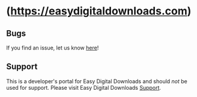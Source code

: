 # (https://easydigitaldownloads.com) #

## Bugs ##
If you find an issue, let us know [here](https://github.com/easydigitaldownloads/edd-custom-deliverables/issues?state=open)!

## Support ##
This is a developer's portal for Easy Digital Downloads and should _not_ be used for support. Please visit Easy Digital Downloads [Support](https://easydigitaldownloads.com/support).
